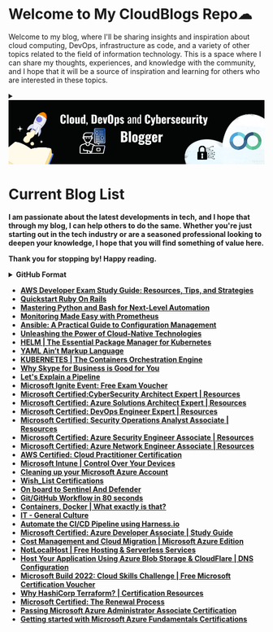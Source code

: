 
# Welcome to My CloudBlogs Repo☁


Welcome to my blog, where I'll be sharing insights and inspiration about cloud computing, DevOps, infrastructure as code, and a variety of other topics related to the field of information technology. This is a space where I can share my thoughts, experiences, and knowledge with the community, and I hope that it will be a source of inspiration and learning for others who are interested in these topics.

<details> 
 
<summary></summary>

The cloud has been a pivotal part of my journey as a technologist. As someone who works in the field of DevOps, I have seen firsthand how the cloud can transform the way organizations operate and deliver value to their customers. 
<br> <br>



In my current role, I am focused on improving my skills in multi-cloud environments, including Azure, Google Cloud Platform, and Amazon Web Services. I believe that having a strong foundation in multiple cloud platforms allows me to better serve the needs of my clients and add value to the world.

<br>

Adding on that, working with the cloud has opened up many opportunities for me and has helped me to grow as a professional. 

<br>
I am excited to continue learning and exploring all that the cloud has to offer and more importantly, <b>giving back to the community<b>.<br>

</details>
 
 
 

<img class="img" src="Banner.png" alt="Hey">
 

# Current Blog List
I am passionate about the latest developments in tech, and I hope that through my blog, I can help others to do the same. Whether you're just starting out in the tech industry or are a seasoned professional looking to deepen your knowledge, I hope that you will find something of value here. 

Thank you for stopping by! Happy reading.

<details>

<summary>GitHub Format</summary>

- [AWS Certified Developer Associate | Resources](clcphls2u000308l7b4ijcfik.md)

- [Quickstart Ruby On Rails](clcknrfws000508iga8bqbjpr.md)

- [Mastering Python and Bash for Next-Level Automation](clc0i6hnw000h08l1auogdwm3.md)

- [Monitoring Made Easy with Prometheus](clbyvixfr000208mkepithjx9.md)

- [Ansible: A Practical Guide to Configuration Management](clbxjpzfp001808l5e2cw7e7t.md)

- [Unleashing the Power of Cloud-Native Technologies](clbw0kgpt000b08ml22bre2ce.md )

- [HELM | The Essential Package Manager for Kubernetes](clburohgg000008l450s2bdkm.md)  

- [YAML Ain’t Markup Language](clbt8kr19000408l5d0738len.md)

- [KUBERNETES | The Containers Orchestrator](clbs1e9dm000208l8cxnf6khm.md)

- [ Why Skype for Business is Good for You](clbpl1cvf000308mfdt2h3df6.md)

- [Let's Explain a Pipeline](clbj7tjms000a08kvdp46et6c.md)

- [Microsoft Ignite Event: Free Exam Voucher](cl7w1bl6q0855w8nv1chlawa6.md)

- [Microsoft Certified: Cybersecurity Architect Expert | Resources](cl7ade2ca01kb9ynvfc4n9me9.md)

- [Microsoft Certified: Azure Solutions Architect Expert | Resources](cl7adbd5q01kmaznv9zzt7u1v.md)

- [Microsoft Certified: DevOps Engineer Expert | Resources](cl7adaddp01jo9ynv4dhebuhy.md)

- [Microsoft Certified: Security Operations Analyst Associate | Resources](cl77oke4h00un0jnv0oix9g19.md)

- [Microsoft Certified: Azure Security Engineer Associate | Resources](cl76khwu800lfbmnvh3edho0z.md)

- [Microsoft Certified: Azure Network Engineer Associate | Resources](cl76acexn02mo32nvfwix8fuh.md)

- [AWS Certified: Cloud Practitioner Certification](cl711zrns03u1d3nv4ped5tt3.md)

- [Microsoft Intune | Control Over Your Devices](cl6z1spwg006ebinvalgaf0n8.md)

- [Cleaning up your Microsoft Azure Account](cl6qlb6t005xmgenv7say1gvg.md)

- [To-Do Certifications](cl6hrtp700640wtnv79x09z8r.md)

- [Azure Cloud Security | Sentinel And Defender](cl6capiny00cmfvnv9wwv9q1y.md)

- [Git/GitHub Workflow in 80 seconds](cl66cnu2l003izqnv9rkl2y0w.md)

- [Containers, Docker | What exactly is that?](cl4on89ke02mzhbnvgei02p10.md)

- [IT - General Culture](cl4jtecwk009feznv65aofji7.md)

- [Automate the CI/CD Pipeline using Harness.io](cl4ep2z6802gozunvdd0ugc5s.md)

- [Microsoft Certified: Azure Developer Associate | Study Guide](cl4c2j31m03r1jpnv9ulhf87o.md)

- [Cost Management and Cloud Migration | Microsoft Azure Edition](cl44pf7x601gmjenv6ilp5xqc.md) 

- [NotLocalHost | Free Hosting & Serverless Services](cl408jvzm00gjl6nvdn6bekyl.md) 

- [Host Your Application Using Azure Blob Storage & CloudFlare | DNS Configuration](cl3t6dogo0046fcnvhnvo4iwd.md)

- [Microsoft Build: Cloud Skills Challenge | Free Microsoft Certification Voucher](cl3lnuupa01583znvcyol8uwg.md)

- [Why HashiCorp Terraform?](cl3fyhu4f00nntknvduni2ad8.md)

- [Microsoft Certified: The Renewal Process](cl2177dai06yby6nv4tqidba2.md)

- [Passing Microsoft Azure Administrator Associate Certification](cl0pg4r2200c1yunv054wgaec.md)

- [Getting started with Microsoft Azure Fundamentals Certifications](ckzspxdnq03e32ps1fsf087ls.md)



</details>

<!-- HASHNODE_BLOG:START -->

- [AWS Developer Exam Study Guide: Resources, Tips, and Strategies](https://blog.yahya-abulhaj.dev//aws-developer-exam-study-guide-resources-tips-and-strategies)
- [Quickstart Ruby On Rails](https://blog.yahya-abulhaj.dev//quickstart-ruby-on-rails)
- [Mastering Python and Bash for Next-Level Automation](https://blog.yahya-abulhaj.dev//mastering-python-and-bash-for-next-level-automation)
- [Monitoring Made Easy with Prometheus](https://blog.yahya-abulhaj.dev//monitoring-made-easy-with-prometheus)
- [Ansible: A Practical Guide to Configuration Management](https://blog.yahya-abulhaj.dev//ansible-a-practical-guide-to-configuration-management)
- [Unleashing the Power of Cloud-Native Technologies](https://blog.yahya-abulhaj.dev//unleashing-the-power-of-cloud-native-technologies)
- [HELM |  The Essential Package Manager for Kubernetes](https://blog.yahya-abulhaj.dev//helm-the-essential-package-manager-for-kubernetes)
- [YAML Ain’t Markup Language](https://blog.yahya-abulhaj.dev//yaml-aint-markup-language)
- [KUBERNETES | The Containers Orchestration Engine](https://blog.yahya-abulhaj.dev//kubernetes-the-containers-orchestration-engine)
- [Why Skype for Business is Good for You](https://blog.yahya-abulhaj.dev//why-skype-for-business-is-good-for-you)
- [Let's Explain a Pipeline](https://blog.yahya-abulhaj.dev//lets-explain-a-pipeline)
- [Microsoft Ignite Event: Free Exam Voucher](https://blog.yahya-abulhaj.dev//microsoft-ignite-event-free-exam-voucher)
- [Microsoft Certified:CyberSecurity Architect Expert | Resources](https://blog.yahya-abulhaj.dev//microsoft-certifiedcybersecurity-architect-expert-resources)
- [Microsoft Certified: Azure Solutions Architect Expert | Resources](https://blog.yahya-abulhaj.dev//microsoft-certified-azure-solutions-architect-expert-resources)
- [Microsoft Certified: DevOps Engineer Expert | Resources](https://blog.yahya-abulhaj.dev//microsoft-certified-devops-engineer-expert-resources)
- [Microsoft Certified: Security Operations Analyst Associate | Resources](https://blog.yahya-abulhaj.dev//microsoft-certified-security-operations-analyst-associate-resources)
- [Microsoft Certified: Azure Security Engineer Associate | Resources](https://blog.yahya-abulhaj.dev//microsoft-certified-azure-security-engineer-associate-resources)
- [Microsoft Certified: Azure Network Engineer Associate | Resources](https://blog.yahya-abulhaj.dev//microsoft-certified-azure-network-engineer-associate-resources)
- [AWS Certified: Cloud Practitioner Certification](https://blog.yahya-abulhaj.dev//aws-certified-cloud-practitioner-certification)
- [Microsoft Intune | Control Over Your Devices](https://blog.yahya-abulhaj.dev//microsoft-intune-control-over-your-devices)
- [Cleaning up your Microsoft Azure Account](https://blog.yahya-abulhaj.dev//cleaning-up-your-microsoft-azure-account)
- [Wish_List Certifications](https://blog.yahya-abulhaj.dev//wishlist-certifications)
- [On board to Sentinel And Defender](https://blog.yahya-abulhaj.dev//on-board-to-sentinel-and-defender)
- [Git/GitHub Workflow in 80 seconds](https://blog.yahya-abulhaj.dev//gitgithub-workflow-in-80-seconds)
- [Containers, Docker | What exactly is that?](https://blog.yahya-abulhaj.dev//containers-docker-or-what-exactly-is-that)
- [IT - General Culture](https://blog.yahya-abulhaj.dev//it-general-culture)
- [Automate the CI/CD Pipeline using Harness.io](https://blog.yahya-abulhaj.dev//automate-the-cicd-pipeline-using-harnessio)
- [Microsoft Certified: Azure Developer Associate | Study Guide](https://blog.yahya-abulhaj.dev//microsoft-certified-azure-developer-associate-or-study-guide)
- [Cost Management and Cloud Migration | Microsoft Azure Edition](https://blog.yahya-abulhaj.dev//cost-management-and-cloud-migration-or-microsoft-azure-edition)
- [NotLocalHost  | Free Hosting & Serverless  Services](https://blog.yahya-abulhaj.dev//notlocalhost-or-free-hosting-and-serverless-services)
- [Host Your Application Using Azure Blob Storage & CloudFlare | DNS Configuration](https://blog.yahya-abulhaj.dev//host-your-application-using-azure-blob-storage-and-cloudflare-or-dns-configuration)
- [Microsoft Build 2022: Cloud Skills Challenge  | Free Microsoft Certification Voucher](https://blog.yahya-abulhaj.dev//microsoft-build-2022-cloud-skills-challenge-free-microsoft-certification-voucher)
- [Why HashiCorp Terraform? | Certification Resources](https://blog.yahya-abulhaj.dev//why-hashicorp-terraform-certification-resources)
- [Microsoft Certified: The Renewal Process](https://blog.yahya-abulhaj.dev//microsoft-certified-the-renewal-process)
- [Passing Microsoft Azure Administrator Associate Certification](https://blog.yahya-abulhaj.dev//passing-microsoft-azure-administrator-associate-certification)
- [Getting started with Microsoft Azure Fundamentals Certifications](https://blog.yahya-abulhaj.dev//getting-started-with-microsoft-azure-fundamentals-certifications)


<!-- HASHNODE_BLOG:END -->
